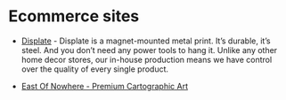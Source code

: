 # Ecommerce sites

- [Displate](https://displate.com/whats-a-displate) - Displate is a magnet-mounted metal print. It’s durable, it’s steel. And you don’t need any power tools to hang it. Unlike any other home decor stores, our in-house production means we have control over the quality of every single product.

- [East Of Nowhere - Premium Cartographic Art](https://eastofnowhere.co/)
